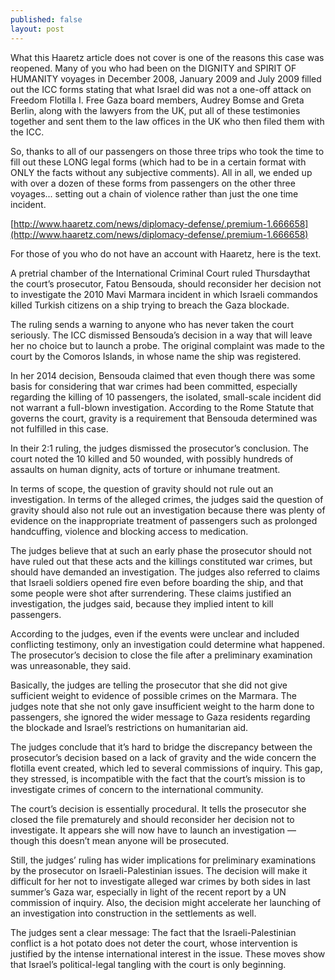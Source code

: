 ```yaml
---
published: false
layout: post
---
```




   What this Haaretz article does not cover is one of the reasons this case was reopened. Many of you who had been on the DIGNITY and SPIRIT OF HUMANITY voyages in December 2008, January 2009 and July 2009 filled out the ICC forms stating that what Israel did was not a one-off attack on Freedom Flotilla I. Free Gaza board members, Audrey Bomse and Greta Berlin, along with the lawyers from the UK, put all of these testimonies together and sent them to the law offices in the UK who then filed them with the ICC.

   So, thanks to all of our passengers on those three trips who took the time to fill out these LONG legal forms (which had to be in a certain format with ONLY the facts without any subjective comments). All in all, we ended up with over a dozen of these forms from passengers on the other three voyages... setting out a chain of violence rather than just the one time incident.
   
   [http://www.haaretz.com/news/diplomacy-defense/.premium-1.666658](http://www.haaretz.com/news/diplomacy-defense/.premium-1.666658)
   
   For those of you who do not have an account with Haaretz, here is the text.
   
   A pretrial chamber of the International Criminal Court ruled Thursdaythat the court’s prosecutor, Fatou Bensouda, should reconsider her decision not to investigate the 2010 Mavi Marmara incident in which Israeli commandos killed Turkish citizens on a ship trying to breach the Gaza blockade.

   The ruling sends a warning to anyone who has never taken the court seriously. The ICC dismissed Bensouda’s decision in a way that will leave her no choice but to launch a probe. The original complaint was made to the court by the Comoros Islands, in whose name the ship was registered.

   In her 2014 decision, Bensouda claimed that even though there was some basis for considering that war crimes had been committed, especially regarding the killing of 10 passengers, the isolated, small-scale incident did not warrant a full-blown investigation. According to the Rome Statute that governs the court, gravity is a requirement that Bensouda determined was not fulfilled in this case.

   In their 2:1 ruling, the judges dismissed the prosecutor’s conclusion. The court noted the 10 killed and 50 wounded, with possibly hundreds of assaults on human dignity, acts of torture or inhumane treatment.

   In terms of scope, the question of gravity should not rule out an investigation. In terms of the alleged crimes, the judges said the question of gravity should also not rule out an investigation because there was plenty of evidence on the inappropriate treatment of passengers such as prolonged handcuffing, violence and blocking access to medication.

   The judges believe that at such an early phase the prosecutor should not have ruled out that these acts and the killings constituted war crimes, but should have demanded an investigation. The judges also referred to claims that Israeli soldiers opened fire even before boarding the ship, and that some people were shot after surrendering. These claims justified an investigation, the judges said, because they implied intent to kill passengers.

   According to the judges, even if the events were unclear and included conflicting testimony, only an investigation could determine what happened. The prosecutor’s decision to close the file after a preliminary examination was unreasonable, they said.

   Basically, the judges are telling the prosecutor that she did not give sufficient weight to evidence of possible crimes on the Marmara. The judges note that she not only gave insufficient weight to the harm done to passengers, she ignored the wider message to Gaza residents regarding the blockade and Israel’s restrictions on humanitarian aid.

   The judges conclude that it’s hard to bridge the discrepancy between the prosecutor’s decision based on a lack of gravity and the wide concern the flotilla event created, which led to several commissions of inquiry. This gap, they stressed, is incompatible with the fact that the court’s mission is to investigate crimes of concern to the international community.

   The court’s decision is essentially procedural. It tells the prosecutor she closed the file prematurely and should reconsider her decision not to investigate. It appears she will now have to launch an investigation — though this doesn’t mean anyone will be prosecuted.

   Still, the judges’ ruling has wider implications for preliminary examinations by the prosecutor on Israeli-Palestinian issues. The decision will make it difficult for her not to investigate alleged war crimes by both sides in last summer’s Gaza war, especially in light of the recent report by a UN commission of inquiry. Also, the decision might accelerate her launching of an investigation into construction in the settlements as well.

   The judges sent a clear message: The fact that the Israeli-Palestinian conflict is a hot potato does not deter the court, whose intervention is justified by the intense international interest in the issue. These moves show that Israel’s political-legal tangling with the court is only beginning.
